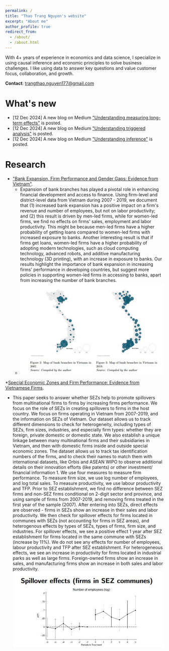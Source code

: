 ```yaml
---
permalink: /
title: "Thao Trang Nguyen's website"
excerpt: "About me"
author_profile: true
redirect_from: 
  - /about/
  - /about.html
---
```


With 4+ years of experience in economics and data science, I specialize in using causal inference and economic principles to solve business challenges. I like using data to answer key questions and value customer focus, collaboration, and growth.

**Contact**: trangthao.nguyen177@gmail.com



What's new
======
* [12 Dec 2024] A new blog on Medium ["Understanding measuring long-term effects"](https://medium.com/@thaotrangk49clc3/understanding-measuring-long-term-effects-05764c59970d) is posted.
* [12 Dec 2024] A new blog on Medium ["Understanding triggered analysis"](https://medium.com/@thaotrangk49clc3/understanding-triggered-analysis-bd52f63d498d) is posted.
* [12 Dec 2024] A new blog on Medium ["Understanding inference"](https://medium.com/@thaotrangk49clc3/understanding-inference-1cbcfe13b5d7) is posted.




Research
======
* ["Bank Expansion, Firm Performance and Gender Gaps: Evidence from Vietnam"]().
  * Expansion of bank branches has played a pivotal role in enhancing financial development and access to finance. Using firm-level and district-level data from Vietnam during 2007 - 2019, we document that (1) increased bank expansion has a positive impact on a firm's revenue and number of employees, but not on labor productivity; and (2) this result is driven by men-led firms, while for women-led firms, we find no effects on firms' sales, employment and labor productivity. This might be because men-led firms have a higher probability of getting loans compared to women-led firms with increased exposure to banks. Another interesting result is that if firms get loans, women-led firms have a higher probability of adopting modern technologies, such as cloud computing technology, advanced robots, and additive manufacturing technology (3D printing), with an increase in exposure to banks. Our results highlight the importance of bank expansion in increasing firms' performance in developing countries, but suggest more policies in supporting women-led firms in accessing to banks, apart from increasing the number of bank branches.
  * ![Bank expansion in Vietnam](images/vn-bank-expansion.JPG "Bank Expansion in Vietnam")

*[Special Economic Zones and Firm Performance: Evidence from Vietnamese Firms](). 
  * This paper seeks to answer whether SEZs help to promote spillovers from multinational firms to firms by increasing firms performance. We focus on the role of SEZs in creating spillovers to firms in the host country. We focus on firms operating in Vietnam from 2007-2019, and the information on SEZs of Vietnam. Our dataset allows us to track different dimensions to check for heterogeneity, including types of SEZs, firm sizes, industries, and especially firm types: whether they are foreign, private domestic or domestic state. We also establish a unique linkage between many multinational firms and their subsidiaries in Vietnam, and then with domestic firms inside and outside special economic zones. The dataset allows us to track tax identification numbers of the firms, and to check their names to match them with international datasets, like Orbis and ASEAN WIPO to observe additional details on their innovation efforts (like patents) or other investment/ financial information 1. We use four measures to measure firm performance. To measure firm size, we use log number of employees, and log total sales. To measure productivity, we use labour productivity and TFP. Prior to SEZ establishment, we find no difference between SEZ firms and non-SEZ firms conditional on 2-digit sector and province, and using sample of firms from 2007-2019, and removing firms treated in the first year of the sample (2007). After entering into SEZs, direct effects are observed - firms in SEZs show an increase in their sales and labor productivity. We then check for spillover effects for firms located in communes with SEZs (not accounting for firms in SEZ areas), and heterogenous effects by types of SEZs, types of firms, firm size, and industries. For spillover effects, we see a positive effect 1 year after SEZ establishment for firms located in the same commune with SEZs (increase by 11%). We do not see any effects for number of employees, labour productivity and TFP after SEZ establishment. For heterogeneous effects, we see an increase in productivity for firms located in industrial parks as well as large firms. Foreign-owned firms show an increase in sales, and manufacturing firms show an increase in both sales and labor productivity.
![Spillover effects](images/spillovers-nb-of-employees.JPG "Event study for spillover effects - number of employees")


